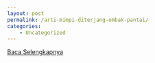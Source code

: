```yaml
---
layout: post
permalink: /arti-mimpi-diterjang-ombak-pantai/
categories:
    - Uncategorized
---
```


[Baca Selengkapnya](/07)
